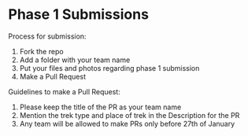 # Phase 1 Submissions

Process for submission:
  1. Fork the repo
  2. Add a folder with your team name
  3. Put your files and photos regarding phase 1 submission 
  4. Make a Pull Request

Guidelines to make a Pull Request:
  1. Please keep the title of the PR as your team name
  2. Mention the trek type and place of trek in the Description for the PR
  3. Any team will be allowed to make PRs only before 27th of January  

